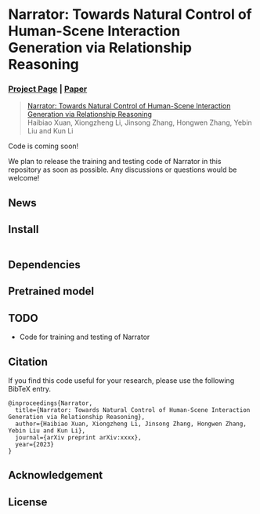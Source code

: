 # Narrator: Towards Natural Control of Human-Scene Interaction Generation via Relationship Reasoning




### [Project Page]() | [Paper]() 


> [Narrator: Towards Natural Control of Human-Scene Interaction Generation via Relationship Reasoning]()  
> Haibiao Xuan, Xiongzheng Li, Jinsong Zhang, Hongwen Zhang, Yebin Liu and Kun Li

Code is coming soon!

We plan to release the training and testing code of Narrator in this repository as soon as possible. Any discussions or questions would be welcome!

## News

## Install

```
```

## Dependencies

## Pretrained model


## TODO

- Code for training and testing of Narrator


## Citation

If you find this code useful for your research, please use the following BibTeX entry.

```
@inproceedings{Narrator,
  title={Narrator: Towards Natural Control of Human-Scene Interaction Generation via Relationship Reasoning},
  author={Haibiao Xuan, Xiongzheng Li, Jinsong Zhang, Hongwen Zhang, Yebin Liu and Kun Li},
  journal={arXiv preprint arXiv:xxxx},
  year={2023}
}
```

## Acknowledgement

## License
